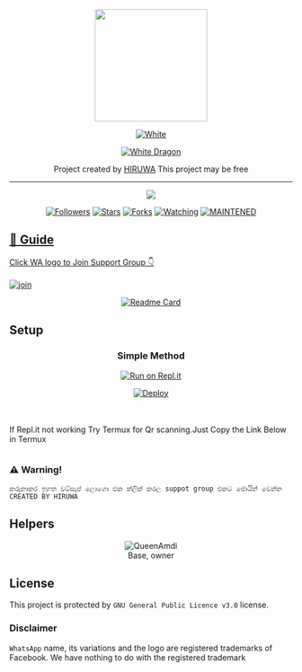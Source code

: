 
<div align="center">
  <img border-radius: 15px src="https://i.ibb.co/WGNfQhB/IMG-20210820-001112.jpg" width="200" height="200"/>
  <p align="center">
<a href="#"><img title="White" src="https://img.shields.io/badge/T REX PUBLIC-blue?colorA=%23ff0000&colorB=%23017e40&style=for-the-badge"></a>
</p>
  <p align="center">
<a href="https://github.com/TRexWa"><img title="White Dragon" src="https://img.shields.io/badge/Created💥by💥 HIRUWA-dqz/JulieMwol?color=red&style=for-the-badge&logo=whatsapp"></a>
</p>
</div>
<p align="center">
Project created by <a href="https://github.com/Dark-Knight-Hiruwa"> HIRUWA</a> This project may be free
    <br
       | © |
        owner |
    <br> 
</p>

----

  <p align="center">
  <a href="https://github.com/Dark-Knight-Hiruwa">
    <img src="https://img.shields.io/github/repo-size/Dark-Knight-Hiruwa/T-REX?color=green&label=Repo%20total%20size&style=plastic">
<p align="center">
<a href="https://github.com/Dark-Knight-Hiruwa/followers"><img title="Followers" src="https://img.shields.io/github/followers/Dark-Knight-Hiruwa?color=blue&style=flat-square"></a>
<a href="https://github.com/Dark-Knight-Hiruwa/T-REX/stargazers"><img title="Stars" src="https://img.shields.io/github/stars/Dark-Knight-Hiruwa/T-REX?color=blue&style=flat-square"></a>
<a href="https://github.com/Dark-Knight-Hiruwa/T-REX/network/members"><img title="Forks" src="https://img.shields.io/github/forks/Dark-Knight-Hiruwa/T-REX?color=blue&style=flat-square"></a>
<a href="https://github.com/Dark-Knight-Hiruwa/T-REX/watchers"><img title="Watching" src="https://img.shields.io/github/watchers/Dark-Knight-Hiruwa/T-REX?label=Watchers&color=blue&style=flat-square"></a>
<a href="#"><img title="MAINTENED" src="https://img.shields.io/badge/UNMAINTENED-YES-blue.svg"</a>
</p>

## 📢 Guide
Click WA logo to Join Support Group 👇
    <br>
<br>
  [![join](https://github.com/Alien-alfa/PublicBot/blob/main/wlogo.svg.png)](https://chat.whatsapp.com/GT5V8RakkftB7DAKWMeQML)
  <div align="center">
       
  [![Readme Card](https://github-readme-stats.vercel.app/api/pin/?username=Dark-Knight-Hiruwa&repo=T-REX&theme=nightowl)](https://github.com/Dark-Knight-Hiruwa/T-REX)
  </div>
    
## Setup
<div align="center">

  ### Simple Method
  
[![Run on Repl.it](https://repl.it/badge/github/quiec/whatsAlfa)](https://replit.com/@TRexWa/T-REX-QR-SESSION)

[![Deploy](https://www.herokucdn.com/deploy/button.svg)](http://heroku.com/deploy?template=https://github.com/Dark-Knight-Hiruwa/T-REX)
     </div>
<br>
<br >
If Repl.it not working Try Termux for Qr scanning.Just Copy the Link Below in Termux
```

``` 


### ⚠️ Warning! 
```
කරුනාකර ඉහත වට්සැප් ලොගො එක ක්ලික් කරල suppot group එකට ජොයින් වෙන්න
CREATED BY HIRUWA
```

## Helpers
  <div align="center">
    
![QueenAmdi](https://camo.githubusercontent.com/0eb74f6f8af662861f0fd3409545e6eb9e8a8f62058988e76d68fb0d151f3574/68747470733a2f2f692e6962622e636f2f7233776d7077722f4c4f474f2e6a7067/IMG-20210818-162806.jpg?size=100) <br>
Base, owner 
  </div>
    


## License
This project is protected by `GNU General Public Licence v3.0` license.

### Disclaimer
`WhatsApp` name, its variations and the logo are registered trademarks of Facebook. We have nothing to do with the registered trademark

